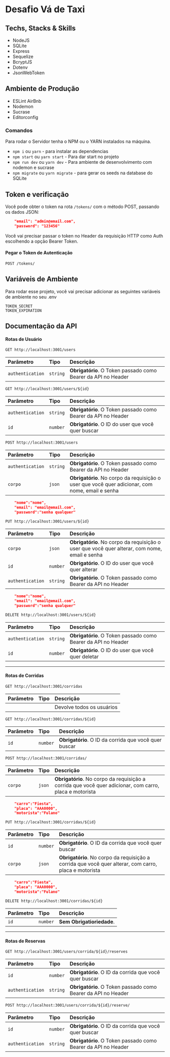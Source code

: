 # Desafio Vá de Taxi
## Techs, Stacks & Skills
* NodeJS
* SQLite
* Express
* Sequelize
* BcryptJS
* Dotenv
* JsonWebToken

## Ambiente de Produção
* ESLint AirBnb
* Nodemon
* Sucrase
* Editorconfig

### Comandos
Para rodar o Servidor tenha o NPM ou o YARN instalados na máquina.
* `npm i` ou `yarn` - para instalar as dependencias
* `npm start` ou `yarn start` - Para dar start no projeto
* `npm run dev` ou `yarn dev` - Para ambiente de desenvolvimento com nodemon e sucrase
* `npm migrate` ou `yarn migrate` - para gerar os seeds na database do SQLite

## Token e verificação
Você pode obter o token na rota `/tokens/` com o método POST, passando os dados JSON:
```json
	"email": "admin@email.com",
	"password": "123456"
```
Você vai precisar passar o token no Header da requisição HTTP como Auth escolhendo a opção Bearer Token.
#### Pegar o Token de Autenticação
```http
POST /tokens/
```
## Variáveis de Ambiente

Para rodar esse projeto, você vai precisar adicionar as seguintes variáveis de ambiente no seu .env

`TOKEN_SECRET`  \
`TOKEN_EXPIRATION`


## Documentação da API

#### Rotas de Usuário
```http
GET http://localhost:3001/users
```
| Parâmetro   | Tipo       | Descrição                           |
| :---------- | :--------- | :---------------------------------- |
| `authentication` | `string` | **Obrigatório**. O Token passado como Bearer da API no Header|

```http
GET http://localhost:3001/users/${id}
```
| Parâmetro   | Tipo       | Descrição                                   |
| :---------- | :--------- | :------------------------------------------ |
| `authentication` | `string` | **Obrigatório**. O Token passado como Bearer da API no Header|
| `id` | `number` | **Obrigatório**. O ID do user que você quer buscar|


```http
POST http://localhost:3001/users
```
| Parâmetro   | Tipo       | Descrição                           |
| :---------- | :--------- | :---------------------------------- |
| `authentication` | `string` | **Obrigatório**. O Token passado como Bearer da API no Header|
| `corpo` | `json` | **Obrigatório**. No corpo da requisição o user que você quer adicionar, com nome, email e senha|
```json
    "nome":"nome",
    "email": "email@email.com",
    "password":"senha qualquer"
```

```http
PUT http://localhost:3001/users/${id}
```
| Parâmetro   | Tipo       | Descrição                                   |
| :---------- | :--------- | :------------------------------------------ |
| `corpo` | `json` | **Obrigatório**. No corpo da requisição o user que você quer alterar, com nome, email e senha|
| `id` | `number` | **Obrigatório**. O ID do user que você quer alterar|
| `authentication` | `string` | **Obrigatório**. O Token passado como Bearer da API no Header|
```json
    "nome":"nome",
    "email": "email@email.com",
    "password":"senha qualquer"
```

```http
DELETE http://localhost:3001/users/${id}
```
| Parâmetro   | Tipo       | Descrição                                   |
| :---------- | :--------- | :------------------------------------------ |
| `authentication` | `string` | **Obrigatório**. O Token passado como Bearer da API no Header|
| `id` | `number` | **Obrigatório**. O ID do user que você quer deletar|

<hr>

#### Rotas de Corridas
```http
GET http://localhost:3001/corridas
```
| Parâmetro   | Tipo       | Descrição                           |
| :---------- | :--------- | :---------------------------------- |
|  |  | Devolve todos os usuários|

```http
GET http://localhost:3001/corridas/${id}
```
| Parâmetro   | Tipo       | Descrição                           |
| :---------- | :--------- | :---------------------------------- |
| `id` | `number` | **Obrigatório**. O ID da corrida que você quer buscar|

```http
POST http://localhost:3001/corridas/
```
| Parâmetro   | Tipo       | Descrição                           |
| :---------- | :--------- | :---------------------------------- |
| `corpo` | `json` | **Obrigatório**. No corpo da requisição a corrida que você quer adicionar, com carro, placa e motorista|

```json
    "carro":"Fiesta",
    "placa": "AAA0000",
    "motorista":"Fulano"
```

```http
PUT http://localhost:3001/corridas/${id}
```
| Parâmetro   | Tipo       | Descrição                           |
| :---------- | :--------- | :---------------------------------- |
| `id` | `number` | **Obrigatório**. O ID da corrida que você quer buscar|
| `corpo` | `json` | **Obrigatório**. No corpo da requisição a corrida que você quer alterar, com carro, placa e motorista|

```json
    "carro":"Fiesta",
    "placa": "AAA0000",
    "motorista":"Fulano"
```

```http
DELETE http://localhost:3001/corridas/${id}
```
| Parâmetro   | Tipo       | Descrição                           |
| :---------- | :--------- | :---------------------------------- |
| `id` | `number` | **Sem Obrigatioriedade**.|

<hr>

#### Rotas de Reservas

```http
GET http://localhost:3001/users/corrida/${id}/reserves
```
| Parâmetro   | Tipo       | Descrição                           |
| :---------- | :--------- | :---------------------------------- |
| `id` | `number` | **Obrigatório**. O ID da corrida que você quer buscar|
| `authentication` | `string` | **Obrigatório**. O Token passado como Bearer da API no Header|


```http
POST http://localhost:3001/users/corrida/${id}/reserve/
```
| Parâmetro   | Tipo       | Descrição                           |
| :---------- | :--------- | :---------------------------------- |
| `id` | `number` | **Obrigatório**. O ID da corrida que você quer buscar|
| `authentication` | `string` | **Obrigatório**. O Token passado como Bearer da API no Header|
